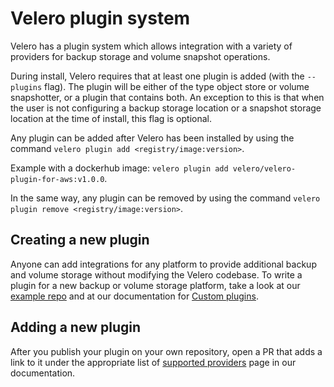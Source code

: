 
# Velero plugin system

Velero has a plugin system which allows integration with a variety of providers for backup storage and volume snapshot operations. 

During install, Velero requires that at least one plugin is added (with the `--plugins` flag). The plugin will be either of the type object store or volume snapshotter, or a plugin that contains both. An exception to this is that when the user is not configuring a backup storage location or a snapshot storage location at the time of install, this flag is optional.

Any plugin can be added after Velero has been installed by using the command `velero plugin add <registry/image:version>`. 

Example with a dockerhub image: `velero plugin add velero/velero-plugin-for-aws:v1.0.0`.

In the same way, any plugin can be removed by using the command `velero plugin remove <registry/image:version>`.

## Creating a new plugin

Anyone can add integrations for any platform to provide additional backup and volume storage without modifying the Velero codebase. To write a plugin for a new backup or volume storage platform, take a look at our [example repo][1] and at our documentation for [Custom plugins][2].

## Adding a new plugin

After you publish your plugin on your own repository, open a PR that adds a link to it under the appropriate list of [supported providers][3] page in our documentation.

[1]: https://github.com/vmware-tanzu/velero-plugin-example/
[2]: custom-plugins.md
[3]: supported-providers.md